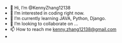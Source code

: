 - 👋 Hi, I’m @KennyZhang12138
- 👀 I’m interested in coding right now.
- 🌱 I’m currently learning JAVA, Python, Django. 
- 💞️ I’m looking to collaborate on ...
- 📫 How to reach me kenny.zhang12138@gmail.com
- 

<!---
KennyZhang12138/KennyZhang12138 is a ✨ special ✨ repository because its `README.md` (this file) appears on your GitHub profile.
You can click the Preview link to take a look at your changes.
--->
